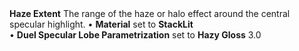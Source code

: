 <tr>
<td><strong>Haze Extent</strong></td>
<td>The range of the haze or halo effect around the central specular highlight.</td>
<td>&#8226; <strong>Material</strong> set to <strong>StackLit</strong> <br/>&#8226; <strong>Duel Specular Lobe Parametrization</strong> set to <strong>Hazy Gloss</strong></td>
<td>3.0</td>
</tr>
